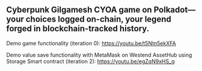 ## Cyberpunk Gilgamesh CYOA game on Polkadot—your choices logged on-chain, your legend forged in blockchain-tracked history.

Demo game functionality (iteration 0): https://youtu.be/t5Ntn5ekXFA

Demo value save functionality with MetaMask on Westend AssetHub using Storage Smart contract (iteration 2): https://youtu.be/egZqN9xHS_g

